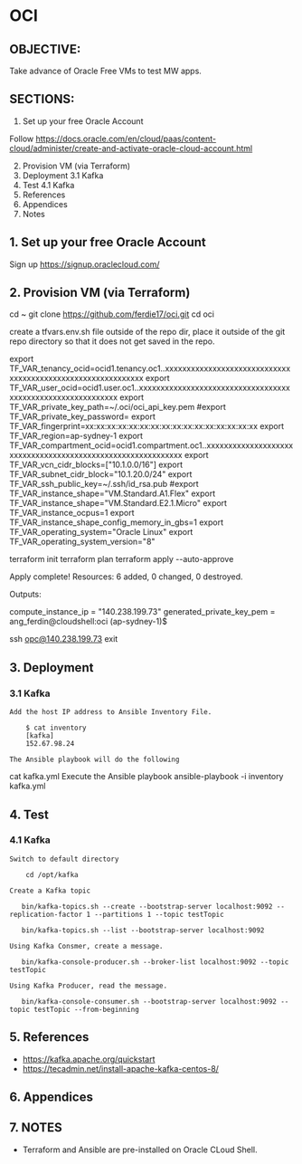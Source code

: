 # OCI

## OBJECTIVE:
Take advance  of Oracle Free VMs to test MW apps.

## SECTIONS:
1. Set up your free Oracle Account

Follow
https://docs.oracle.com/en/cloud/paas/content-cloud/administer/create-and-activate-oracle-cloud-account.html




2. Provision VM (via Terraform)
3. Deployment 
   3.1 Kafka
4. Test
   4.1 Kafka
5. References
6. Appendices
7. Notes

## 1. Set up your free Oracle Account

Sign up 
https://signup.oraclecloud.com/



## 2. Provision VM (via Terraform)
cd ~
git clone https://github.com/ferdie17/oci.git
cd oci

create a tfvars.env.sh file outside of the repo dir, place it outside of the git repo directory so that it does not get saved in the repo.

export TF_VAR_tenancy_ocid=ocid1.tenancy.oc1..xxxxxxxxxxxxxxxxxxxxxxxxxxxxxxxxxxxxxxxxxxxxxxxxxxxxxxxxxxxx
export TF_VAR_user_ocid=ocid1.user.oc1..xxxxxxxxxxxxxxxxxxxxxxxxxxxxxxxxxxxxxxxxxxxxxxxxxxxxxxxxxxxx
export TF_VAR_private_key_path=~/.oci/oci_api_key.pem
#export TF_VAR_private_key_password=<put-here-private-key-password>
export TF_VAR_fingerprint=xx:xx:xx:xx:xx:xx:xx:xx:xx:xx:xx:xx:xx:xx:xx:xx
export TF_VAR_region=ap-sydney-1
export TF_VAR_compartment_ocid=ocid1.compartment.oc1..xxxxxxxxxxxxxxxxxxxxxxxxxxxxxxxxxxxxxxxxxxxxxxxxxxxxxxxxxxxx
export TF_VAR_vcn_cidr_blocks=[\"10.1.0.0/16\"]
export TF_VAR_subnet_cidr_block="10.1.20.0/24"
export TF_VAR_ssh_public_key=~/.ssh/id_rsa.pub
#export TF_VAR_instance_shape="VM.Standard.A1.Flex"
export TF_VAR_instance_shape="VM.Standard.E2.1.Micro"
export TF_VAR_instance_ocpus=1
export TF_VAR_instance_shape_config_memory_in_gbs=1
export TF_VAR_operating_system="Oracle Linux"
export TF_VAR_operating_system_version="8"


terraform init
terraform plan
terraform apply --auto-approve

Apply complete! Resources: 6 added, 0 changed, 0 destroyed.

Outputs:

compute_instance_ip = "140.238.199.73"
generated_private_key_pem = <sensitive>
ang_ferdin@cloudshell:oci (ap-sydney-1)$ 

ssh opc@140.238.199.73
exit

## 3. Deployment 
###   3.1 Kafka
    Add the host IP address to Ansible Inventory File.
```
    $ cat inventory 
    [kafka]
    152.67.98.24
```

    The Ansible playbook will do the following
cat kafka.yml 
    Execute the Ansible playbook
ansible-playbook -i inventory kafka.yml

## 4. Test
###   4.1 Kafka
    Switch to default directory
```    cd /opt/kafka```

    Create a Kafka topic
```    bin/kafka-topics.sh --create --bootstrap-server localhost:9092 --replication-factor 1 --partitions 1 --topic testTopic ```

```    bin/kafka-topics.sh --list --bootstrap-server localhost:9092 ```

    Using Kafka Consmer, create a message.
```    bin/kafka-console-producer.sh --broker-list localhost:9092 --topic testTopic ```

    Using Kafka Producer, read the message.
```    bin/kafka-console-consumer.sh --bootstrap-server localhost:9092 --topic testTopic --from-beginning ```

## 5. References
- https://kafka.apache.org/quickstart
- https://tecadmin.net/install-apache-kafka-centos-8/

## 6. Appendices

## 7. NOTES
- Terraform and Ansible are pre-installed on Oracle CLoud Shell.
